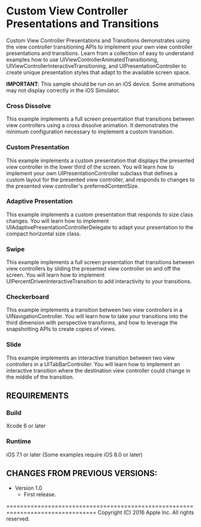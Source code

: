 # Custom View Controller Presentations and Transitions

Custom View Controller Presentations and Transitions demonstrates using the view controller transitioning APIs to implement your own view controller presentations and transitions.  Learn from a collection of easy to understand examples how to use UIViewControllerAnimatedTransitioning, UIViewControllerInteractiveTransitioning, and UIPresentationController to create unique presentation styles that adapt to the available screen space.

**IMPORTANT**: This sample should be run on an iOS device. Some animations may not display correctly in the iOS Simulator.

### Cross Dissolve ###

This example implements a full screen presentation that transitions between view controllers using a cross dissolve animation.  It demonstrates the minimum configuration necessary to implement a custom transition.


### Custom Presentation ###

This example implements a custom presentation that displays the presented view controller in the lower third of the screen.  You will learn how to implement your own UIPresentationController subclass that defines a custom layout for the presented view controller, and responds to changes to the presented view controller's preferredContentSize.

### Adaptive Presentation ###

This example implements a custom presentation that responds to size class changes.  You will learn how to implement UIAdaptivePresentationControllerDelegate to adapt your presentation to the compact horizontal size class.

### Swipe ###

This example implements a full screen presentation that transitions between view controllers by sliding the presented view controller on and off the screen.  You will learn how to implement UIPercentDrivenInteractiveTransition to add interactivity to your transitions.




### Checkerboard ###

This example implements a transition between two view controllers in a UINavigationController.  You will learn how to take your transitions into the third dimension with perspective transforms, and how to leverage the snapshotting APIs to create copies of views.

### Slide ###

This example implements an interactive transition between two view controllers in a UITabBarController.  You will learn how to implement an interactive transition where the destination view controller could change in the middle of the transition.


REQUIREMENTS
--------------------------------------------------------------------------------

### Build ###

Xcode 6 or later

### Runtime ###

iOS 7.1 or later (Some examples require iOS 8.0 or later)

CHANGES FROM PREVIOUS VERSIONS:
--------------------------------------------------------------------------------

+ Version 1.0 
    - First release.



================================================================================
Copyright (C) 2016 Apple Inc. All rights reserved.
